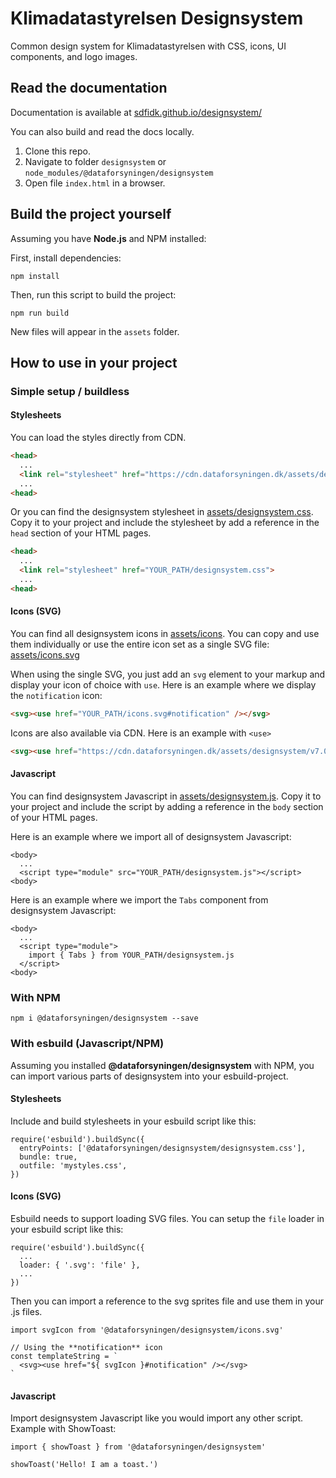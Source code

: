 # Klimadatastyrelsen Designsystem

Common design system for Klimadatastyrelsen with CSS, icons, UI components, and logo images.

## Read the documentation

Documentation is available at [sdfidk.github.io/designsystem/](https://sdfidk.github.io/designsystem/)

You can also build and read the docs locally.

1. Clone this repo.
2. Navigate to folder `designsystem` or `node_modules/@dataforsyningen/designsystem`
3. Open file `index.html` in a browser.

## Build the project yourself

Assuming you have **Node.js** and NPM installed:

First, install dependencies:
```
npm install
```

Then, run this script to build the project:
```
npm run build
```
New files will appear in the `assets` folder.

## How to use in your project

### Simple setup / buildless

#### Stylesheets

You can load the styles directly from CDN. 
```html
<head>
  ...
  <link rel="stylesheet" href="https://cdn.dataforsyningen.dk/assets/designsystem/v7.0/designsystem.css">
  ...
<head>
```

Or you can find the designsystem stylesheet in [assets/designsystem.css](./assets/designsystem.css). Copy it to your project and include the stylesheet by add a reference in the `head` section of your HTML pages.
```html
<head>
  ...   
  <link rel="stylesheet" href="YOUR_PATH/designsystem.css">
  ...
<head>
```

#### Icons (SVG)

You can find all designsystem icons in [assets/icons](./assets/icons). You can copy and use them individually or use the entire icon set as a single SVG file: [assets/icons.svg](./assets/icons.svg)

When using the single SVG, you just add an `svg` element to your markup and display your icon of choice with `use`.
Here is an example where we display the `notification` icon:
```html
<svg><use href="YOUR_PATH/icons.svg#notification" /></svg>
```

Icons are also available via CDN. Here is an example with `<use>`
```html
<svg><use href="https://cdn.dataforsyningen.dk/assets/designsystem/v7.0/icons.svg#notification" /></svg>
```

#### Javascript

You can find designsystem Javascript in [assets/designsystem.js](./assets/designsystem.js). Copy it to your project and include the script by adding a reference in the `body` section of your HTML pages.

Here is an example where we import all of designsystem Javascript:
```
<body>
  ...
  <script type="module" src="YOUR_PATH/designsystem.js"></script>
<body>
```

Here is an example where we import the `Tabs` component from designsystem Javascript:
```
<body>
  ...
  <script type="module">
    import { Tabs } from YOUR_PATH/designsystem.js
  </script>
<body>
```

### With NPM

```
npm i @dataforsyningen/designsystem --save
```

### With esbuild (Javascript/NPM)

Assuming you installed **@dataforsyningen/designsystem** with NPM, you can import various parts of designsystem into your esbuild-project.

#### Stylesheets

Include and build stylesheets in your esbuild script like this:
```
require('esbuild').buildSync({
  entryPoints: ['@dataforsyningen/designsystem/designsystem.css'],
  bundle: true,
  outfile: 'mystyles.css',
})
```

#### Icons (SVG)

Esbuild needs to support loading SVG files. You can setup the `file` loader in your esbuild script like this:
```
require('esbuild').buildSync({
  ...
  loader: { '.svg': 'file' },
  ...
})
```

Then you can import a reference to the svg sprites file and use them in your .js files.
```
import svgIcon from '@dataforsyningen/designsystem/icons.svg'

// Using the **notification** icon
const templateString = `
  <svg><use href="${ svgIcon }#notification" /></svg>
`
```

#### Javascript

Import designsystem Javascript like you would import any other script. Example with ShowToast:
```
import { showToast } from '@dataforsyningen/designsystem'

showToast('Hello! I am a toast.')
```